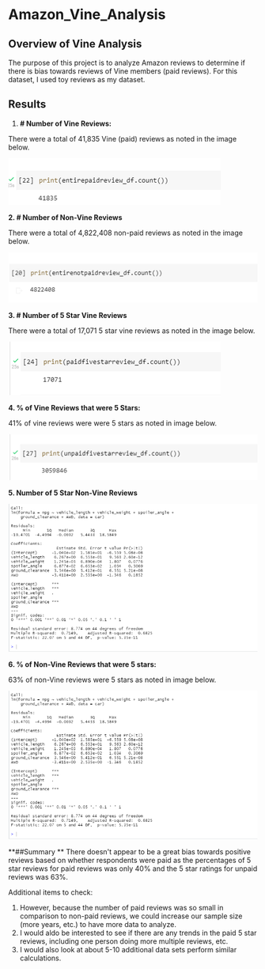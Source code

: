 # Amazon_Vine_Analysis
## Overview of Vine Analysis
The purpose of this project is to analyze Amazon reviews to determine if there is bias towards reviews of Vine members (paid reviews).  For this dataset, I used toy reviews as my dataset.  
## Results

1.  **# Number of Vine Reviews:**

There were a total of 41,835 Vine (paid) reviews as noted in the image below.

![image_name](https://github.com/jessicameyer23/Amazon_Vine_Analysis/blob/main/Images/Total%20%20count%20of%20Vine%20paid%20reviews2022-04-03%20151953.png)

**2.  # Number of Non-Vine Reviews**

There were a total of 4,822,408 non-paid reviews as noted in the image below.


![image_name](https://github.com/jessicameyer23/Amazon_Vine_Analysis/blob/main/Images/Total%20%20count%20of%20nonpaid%20reviews2022-04-03%20151953.png)

**3.  # Number of 5 Star Vine Reviews**

There were a total of 17,071 5 star vine reviews as noted in the image below.

![image_name](https://github.com/jessicameyer23/Amazon_Vine_Analysis/blob/main/Images/paid%205%20star%20review%20count%202022-04-03%20152149.png)

**4.  % of Vine Reviews that were 5 Stars:**

41% of vine reviews were were 5 stars as noted in image below.  

![image_name](https://github.com/jessicameyer23/Amazon_Vine_Analysis/blob/main/Images/unpaid%20five%20start%20review%20count2022-04-03%20151953.png)

**5.  Number of 5 Star Non-Vine Reviews**



![image_name](https://github.com/jessicameyer23/MechaCar_Statistical_Analysis/blob/main/deliverable%201%20image%202022-03-27%20090146.png)


**6.  % of Non-Vine Reviews that were 5 stars:**

63% of non-Vine reviews were 5 stars as noted in image below. 


![image_name](https://github.com/jessicameyer23/MechaCar_Statistical_Analysis/blob/main/deliverable%201%20image%202022-03-27%20090146.png)


**##Summary **
There doesn't appear to be a great bias towards positive reviews based on whether respondents were paid as the percentages of 5 star reviews for paid reviews was only 40% and the 5 star ratings for unpaid reviews was 63%.   

Additional items to check:
1.  However, because the number of paid reviews was so small in comparison to non-paid reviews, we could increase our sample size (more years, etc.) to have more data to analyze.  
2.  I would aldo be interested to see if there are any trends in the paid 5 star reviews, including one person doing more multiple reviews, etc.  
3.  I would also look at about 5-10 additional data sets perform similar calculations.  


